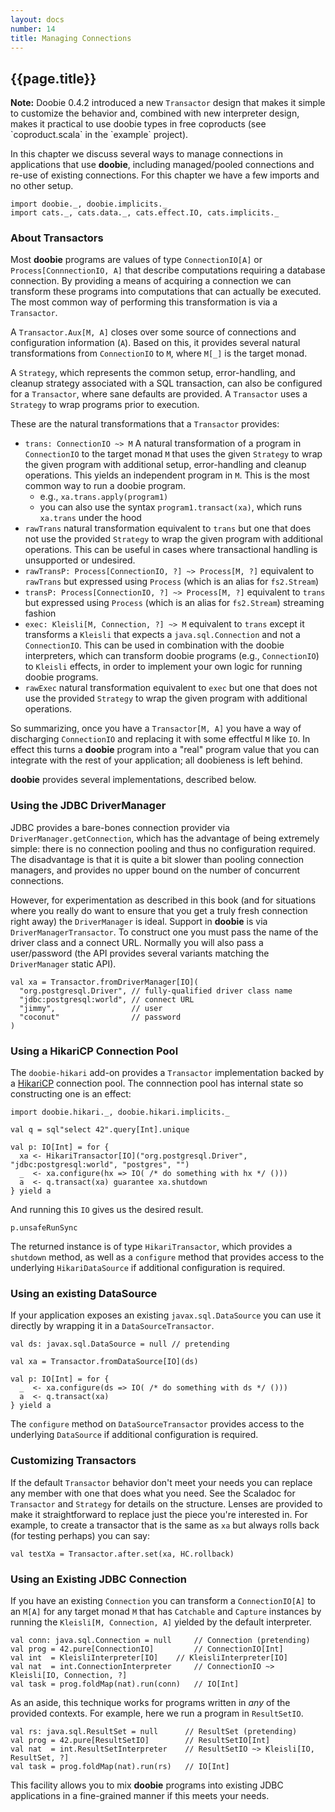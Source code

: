 ```yaml
---
layout: docs
number: 14
title: Managing Connections
---
```


## {{page.title}}

<div class="alert alert-warning" role="alert">
<b>Note:</b> Doobie 0.4.2 introduced a new <code>Transactor</code> design that makes it simple to customize the behavior and, combined with new interpreter design, makes it practical to use doobie types in free coproducts (see `coproduct.scala` in the `example` project).
</div>

In this chapter we discuss several ways to manage connections in applications that use **doobie**, including managed/pooled connections and re-use of existing connections. For this chapter we have a few imports and no other setup.

```tut:silent
import doobie._, doobie.implicits._
import cats._, cats.data._, cats.effect.IO, cats.implicits._
```

### About Transactors

Most **doobie** programs are values of type `ConnectionIO[A]` or `Process[ConnnectionIO, A]` that describe computations requiring a database connection. By providing a means of acquiring a connection we can transform these programs into computations that can actually be executed. The most common way of performing this transformation is via a `Transactor`.

A `Transactor.Aux[M, A]` closes over some source of connections and configuration information (`A`). Based on this, it provides several natural transformations from `ConnectionIO` to `M`, where `M[_]` is the target monad.

A `Strategy`, which represents the common setup, error-handling, and cleanup strategy associated with a SQL transaction, can also be configured for a `Transactor`, where sane defaults are provided. A `Transactor` uses a `Strategy` to wrap programs prior to execution.

These are the natural transformations that a `Transactor` provides:

- `trans: ConnectionIO ~> M` A natural transformation of a program in `ConnectionIO` to the target monad `M` that uses the given `Strategy` to wrap the given program with additional setup, error-handling and cleanup operations. This yields an independent program in `M`. This is the most common way to run a doobie program.
  - e.g., `xa.trans.apply(program1)`
  - you can also use the syntax `program1.transact(xa)`, which runs `xa.trans` under the hood
- `rawTrans` natural transformation equivalent to `trans` but one that does not use the provided `Strategy` to wrap the given program with additional operations. This can be useful in cases where transactional handling is unsupported or undesired.
- `rawTransP: Process[ConnectionIO, ?] ~> Process[M, ?]` equivalent to `rawTrans` but expressed using `Process` (which is an alias for `fs2.Stream`)
- `transP: Process[ConnectionIO, ?] ~> Process[M, ?]` equivalent to `trans` but expressed using `Process` (which is an alias for `fs2.Stream`)
streaming fashion
- `exec: Kleisli[M, Connection, ?] ~> M` equivalent to `trans` except it transforms a `Kleisli` that expects a `java.sql.Connection` and not a `ConnectionIO`. This can be used in combination with the doobie interpreters, which can transform doobie programs (e.g., `ConnectionIO`) to `Kleisli` effects, in order to implement your own logic for running doobie programs.
- `rawExec` natural transformation equivalent to `exec` but one that does not use the provided `Strategy` to wrap the given program with additional operations.

So summarizing, once you have a `Transactor[M, A]` you have a way of discharging `ConnectionIO` and replacing it with some effectful `M` like `IO`. In effect this turns a **doobie** program into a "real" program value that you can integrate with the rest of your application; all doobieness is left behind.

**doobie** provides several implementations, described below.

### Using the JDBC DriverManager

JDBC provides a bare-bones connection provider via `DriverManager.getConnection`, which has the advantage of being extremely simple: there is no connection pooling and thus no configuration required. The disadvantage is that it is quite a bit slower than pooling connection managers, and provides no upper bound on the number of concurrent connections.

However, for experimentation as described in this book (and for situations where you really do want to ensure that you get a truly fresh connection right away) the `DriverManager` is ideal. Support in **doobie** is via `DriverManagerTransactor`. To construct one you must pass the name of the driver
class and a connect URL. Normally you will also pass a user/password (the API provides several variants matching the `DriverManager` static API).

```tut:silent
val xa = Transactor.fromDriverManager[IO](
  "org.postgresql.Driver", // fully-qualified driver class name
  "jdbc:postgresql:world", // connect URL
  "jimmy",                 // user
  "coconut"                // password
)
```

### Using a HikariCP Connection Pool

The `doobie-hikari` add-on provides a `Transactor` implementation backed by a [HikariCP](https://github.com/brettwooldridge/HikariCP) connection pool. The connnection pool has internal state so constructing one is an effect:

```tut:silent
import doobie.hikari._, doobie.hikari.implicits._

val q = sql"select 42".query[Int].unique

val p: IO[Int] = for {
  xa <- HikariTransactor[IO]("org.postgresql.Driver", "jdbc:postgresql:world", "postgres", "")
  _  <- xa.configure(hx => IO( /* do something with hx */ ()))
  a  <- q.transact(xa) guarantee xa.shutdown
} yield a
```

And running this `IO` gives us the desired result.

```tut
p.unsafeRunSync
```

The returned instance is of type `HikariTransactor`, which provides a `shutdown` method, as well as a `configure` method that provides access to the underlying `HikariDataSource` if additional configuration is required.

### Using an existing DataSource

If your application exposes an existing `javax.sql.DataSource` you can use it directly by wrapping it in a `DataSourceTransactor`.

```tut:silent
val ds: javax.sql.DataSource = null // pretending

val xa = Transactor.fromDataSource[IO](ds)

val p: IO[Int] = for {
  _  <- xa.configure(ds => IO( /* do something with ds */ ()))
  a  <- q.transact(xa)
} yield a
```

The `configure` method on `DataSourceTransactor` provides access to the underlying `DataSource` if additional configuration is required.

### Customizing Transactors

If the default `Transactor` behavior don't meet your needs you can replace any member with one that does what you need. See the Scaladoc for `Transactor` and `Strategy` for details on the structure. Lenses are provided to make it straightforward to replace just the piece you're interested in. For example, to create a transactor that is the same as `xa` but always rolls back (for testing perhaps) you can say:

```tut
val testXa = Transactor.after.set(xa, HC.rollback)
```

### Using an Existing JDBC Connection

If you have an existing `Connection` you can transform a `ConnectionIO[A]` to an `M[A]` for any target monad `M` that has `Catchable` and `Capture` instances by running the `Kleisli[M, Connection, A]` yielded by the default interpreter.

```tut:silent
val conn: java.sql.Connection = null     // Connection (pretending)
val prog = 42.pure[ConnectionIO]         // ConnectionIO[Int]
val int  = KleisliInterpreter[IO]    // KleisliInterpreter[IO]
val nat  = int.ConnectionInterpreter     // ConnectionIO ~> Kleisli[IO, Connection, ?]
val task = prog.foldMap(nat).run(conn)   // IO[Int]
```

As an aside, this technique works for programs written in *any* of the provided contexts. For example, here we run a program in `ResultSetIO`.

```tut:silent
val rs: java.sql.ResultSet = null      // ResultSet (pretending)
val prog = 42.pure[ResultSetIO]        // ResultSetIO[Int]
val nat  = int.ResultSetInterpreter    // ResultSetIO ~> Kleisli[IO, ResultSet, ?]
val task = prog.foldMap(nat).run(rs)   // IO[Int]
```

This facility allows you to mix **doobie** programs into existing JDBC applications in a fine-grained manner if this meets your needs.
